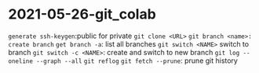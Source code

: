 # 2021-05-26-git_colab
`generate ssh-keygen`:public for private
`git clone <URL>` 
`git branch <name>: create branch`
`get branch -a`: list all branches
`git switch <NAME>` switch to branch
`git switch -c <NAME>`: create and switch to new branch
`git log --oneline --graph --all`
`git reflog`
`git fetch --prune`: prune git history